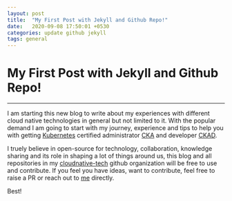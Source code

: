 ```yaml
---
layout: post
title:  "My First Post with Jekyll and Github Repo!"
date:   2020-09-08 17:50:01 +0530
categories: update github jekyll
tags: general
---
```


# My First Post with Jekyll and Github Repo!
----------

I am starting this new blog to write about my experiences with different cloud native technologies in general but not limited to it. With the popular demand I am going to start with my journey, experience and tips to help you with getting [Kubernetes][1] certified administrator [CKA][2] and developer [CKAD][2].

I truely believe in open-source for technology, collaboration, knowledge sharing and its role in shaping a lot of things around us, this blog and all repositories in my [cloudnative-tech][4] github organization will be free to use and contribute. If you feel you have ideas, want to contribute, feel free to raise a PR or reach out to [me](/about) directly.

Best!

[1]: https://kubernetes.io/
[2]: https://www.cncf.io/certification/cka/
[3]: https://www.cncf.io/certification/ckad/
[4]: https://github.com/cloudnative-tech